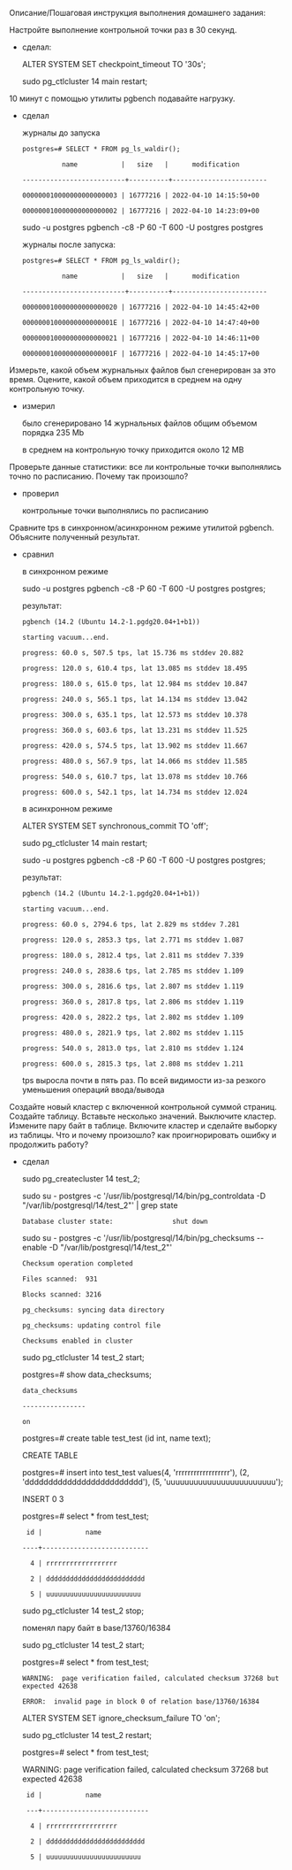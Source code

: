 Описание/Пошаговая инструкция выполнения домашнего задания:

Настройте выполнение контрольной точки раз в 30 секунд.
  + сделал:

    ALTER SYSTEM SET checkpoint_timeout TO '30s';

    sudo pg_ctlcluster 14 main restart;

10 минут c помощью утилиты pgbench подавайте нагрузку.
  + сделал

    журналы до запуска

        postgres=# SELECT * FROM pg_ls_waldir();

                  name           |   size   |      modification

        --------------------------+----------+------------------------

        000000010000000000000003 | 16777216 | 2022-04-10 14:15:50+00

        000000010000000000000002 | 16777216 | 2022-04-10 14:23:09+00


    sudo -u postgres pgbench -c8 -P 60 -T 600 -U postgres postgres


    журналы после запуска:

        postgres=# SELECT * FROM pg_ls_waldir();

                  name           |   size   |      modification

        --------------------------+----------+------------------------

        000000010000000000000020 | 16777216 | 2022-04-10 14:45:42+00

        00000001000000000000001E | 16777216 | 2022-04-10 14:47:40+00

        000000010000000000000021 | 16777216 | 2022-04-10 14:46:11+00

        00000001000000000000001F | 16777216 | 2022-04-10 14:45:17+00


Измерьте, какой объем журнальных файлов был сгенерирован за это время. Оцените, какой объем приходится в среднем на одну контрольную точку.
  + измерил

    было сгенерировано 14 журнальных файлов общим объемом порядка 235 Mb

    в среднем на контрольную точку приходится около 12 MB


Проверьте данные статистики: все ли контрольные точки выполнялись точно по расписанию. Почему так произошло?
  + проверил

    контрольные точки выполнялись по расписанию

Сравните tps в синхронном/асинхронном режиме утилитой pgbench. Объясните полученный результат.
  + сравнил

    в синхронном режиме

    sudo -u postgres pgbench -c8 -P 60 -T 600 -U postgres postgres;

    результат:

        pgbench (14.2 (Ubuntu 14.2-1.pgdg20.04+1+b1))

        starting vacuum...end.

        progress: 60.0 s, 507.5 tps, lat 15.736 ms stddev 20.882

        progress: 120.0 s, 610.4 tps, lat 13.085 ms stddev 18.495

        progress: 180.0 s, 615.0 tps, lat 12.984 ms stddev 10.847

        progress: 240.0 s, 565.1 tps, lat 14.134 ms stddev 13.042

        progress: 300.0 s, 635.1 tps, lat 12.573 ms stddev 10.378

        progress: 360.0 s, 603.6 tps, lat 13.231 ms stddev 11.525

        progress: 420.0 s, 574.5 tps, lat 13.902 ms stddev 11.667

        progress: 480.0 s, 567.9 tps, lat 14.066 ms stddev 11.585

        progress: 540.0 s, 610.7 tps, lat 13.078 ms stddev 10.766

        progress: 600.0 s, 542.1 tps, lat 14.734 ms stddev 12.024



    в асинхронном режиме

    ALTER SYSTEM SET synchronous_commit TO 'off';

    sudo pg_ctlcluster 14 main restart;

    sudo -u postgres pgbench -c8 -P 60 -T 600 -U postgres postgres;

    результат:

        pgbench (14.2 (Ubuntu 14.2-1.pgdg20.04+1+b1))

        starting vacuum...end.

        progress: 60.0 s, 2794.6 tps, lat 2.829 ms stddev 7.281

        progress: 120.0 s, 2853.3 tps, lat 2.771 ms stddev 1.087

        progress: 180.0 s, 2812.4 tps, lat 2.811 ms stddev 7.339

        progress: 240.0 s, 2838.6 tps, lat 2.785 ms stddev 1.109

        progress: 300.0 s, 2816.6 tps, lat 2.807 ms stddev 1.119

        progress: 360.0 s, 2817.8 tps, lat 2.806 ms stddev 1.119

        progress: 420.0 s, 2822.2 tps, lat 2.802 ms stddev 1.109

        progress: 480.0 s, 2821.9 tps, lat 2.802 ms stddev 1.115

        progress: 540.0 s, 2813.0 tps, lat 2.810 ms stddev 1.124

        progress: 600.0 s, 2815.3 tps, lat 2.808 ms stddev 1.211


    tps выросла почти в пять раз. По всей видимости из-за резкого уменьшения операций ввода/вывода

Создайте новый кластер с включенной контрольной суммой страниц.
Создайте таблицу. Вставьте несколько значений. Выключите кластер.
Измените пару байт в таблице. Включите кластер и сделайте выборку из таблицы.
Что и почему произошло? как проигнорировать ошибку и продолжить работу?
  + сделал

    sudo pg_createcluster 14 test_2;

    sudo su - postgres -c '/usr/lib/postgresql/14/bin/pg_controldata -D "/var/lib/postgresql/14/test_2"' | grep state

        Database cluster state:               shut down

    sudo su - postgres -c '/usr/lib/postgresql/14/bin/pg_checksums --enable -D "/var/lib/postgresql/14/test_2"'

        Checksum operation completed

        Files scanned:  931

        Blocks scanned: 3216

        pg_checksums: syncing data directory

        pg_checksums: updating control file

        Checksums enabled in cluster

    sudo pg_ctlcluster 14 test_2 start;

    postgres=# show data_checksums;

        data_checksums

        ----------------

        on

    postgres=# create table test_test (id int, name text);

    CREATE TABLE

    postgres=# insert into test_test values(4, 'rrrrrrrrrrrrrrrrrr'), (2, 'ddddddddddddddddddddddddd'), (5, 'uuuuuuuuuuuuuuuuuuuuuuuu');

    INSERT 0 3

    postgres=# select * from test_test;

         id |           name

        ----+---------------------------

          4 | rrrrrrrrrrrrrrrrrr

          2 | ddddddddddddddddddddddddd

          5 | uuuuuuuuuuuuuuuuuuuuuuuu



    sudo pg_ctlcluster 14 test_2 stop;

    поменял пару байт в base/13760/16384

    sudo pg_ctlcluster 14 test_2 start;


    postgres=# select * from test_test;

        WARNING:  page verification failed, calculated checksum 37268 but expected 42638

        ERROR:  invalid page in block 0 of relation base/13760/16384

    ALTER SYSTEM SET ignore_checksum_failure TO 'on';

    sudo pg_ctlcluster 14 test_2 restart;


    postgres=# select * from test_test;

    WARNING:  page verification failed, calculated checksum 37268 but expected 42638

         id |           name

         ---+---------------------------

          4 | rrrrrrrrrrrrrrrrrr

          2 | ddddddddddddddddddddddddd

          5 | uuuuuuuuuuuuuuuuuuuuuuuu




